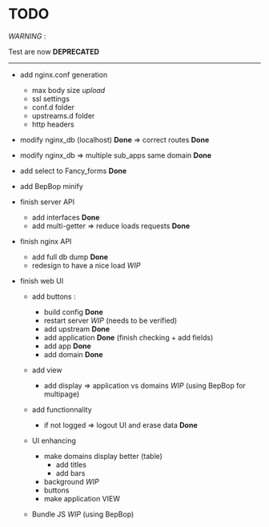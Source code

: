 # TODO

*WARNING* :

Test are now **DEPRECATED**

---

* add nginx.conf generation
    * max body size *upload*
    * ssl settings
    * conf.d folder
    * upstreams.d folder
    * http headers

* modify nginx_db (localhost) **Done** => correct routes **Done**

* modify nginx_db => multiple sub_apps same domain **Done**


* add select to Fancy_forms **Done**

* add BepBop minify

* finish server API
    * add interfaces **Done**
    * add multi-getter => reduce loads requests **Done**

* finish nginx API
    * add full db dump **Done**
    * redesign to have a nice load *WIP*

* finish web UI
    * add buttons :
        * build config **Done**
        * restart server *WIP* (needs to be verified)
        * add upstream **Done** 
        * add application **Done** (finish checking + add fields)
        * add app **Done**
        * add domain **Done**
    * add view
        * add display => application vs domains *WIP* (using BepBop for multipage)
    * add functionnality
        * if not logged => logout UI and erase data **Done**

    * UI enhancing
        * make domains display better (table)
            * add titles
            * add bars
        * background *WIP*
        * buttons
        * make application VIEW


    * Bundle JS *WIP* (using BepBop)